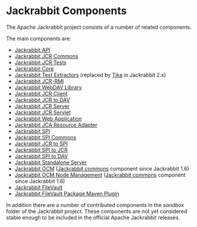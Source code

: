 <!--
   Licensed to the Apache Software Foundation (ASF) under one or more
   contributor license agreements.  See the NOTICE file distributed with
   this work for additional information regarding copyright ownership.
   The ASF licenses this file to You under the Apache License, Version 2.0
   (the "License"); you may not use this file except in compliance with
   the License.  You may obtain a copy of the License at

       http://www.apache.org/licenses/LICENSE-2.0

   Unless required by applicable law or agreed to in writing, software
   distributed under the License is distributed on an "AS IS" BASIS,
   WITHOUT WARRANTIES OR CONDITIONS OF ANY KIND, either express or implied.
   See the License for the specific language governing permissions and
   limitations under the License.
-->

Jackrabbit Components
=====================
The Apache Jackrabbit project consists of a number of related components.

The main components are:

* [Jackrabbit API](components/jackrabbit-api.html)
* [Jackrabbit JCR Commons](components/jackrabbit-jcr-commons.html)
* [Jackrabbit JCR Tests](components/jackrabbit-jcr-tests.html)
* [Jackrabbit Core](components/jackrabbit-core.html)
* [Jackrabbit Text Extractors](components/jackrabbit-text-extractors.html) (replaced by [Tika](http://lucene.apache.org/tika/) in Jackrabbit 2.x)
* [Jackrabbit JCR-RMI](components/jackrabbit-jcr-rmi.html)
* [Jackrabbit WebDAV Library](components/jackrabbit-webdav-library.html)
* [Jackrabbit JCR Client](components/jackrabbit-jcr-client.html)
* [Jackrabbit JCR to DAV](components/jackrabbit-jcr-to-dav.html)
* [Jackrabbit JCR Server](components/jackrabbit-jcr-server.html)
* [Jackrabbit JCR Servlet](components/jackrabbit-jcr-servlet.html)
* [Jackrabbit Web Application](components/jackrabbit-web-application.html)
* [Jackrabbit JCA Resource Adapter](components/jackrabbit-jca-resource-adapter.html)
* [Jackrabbit SPI](components/jackrabbit-spi.html)
* [Jackrabbit SPI Commons](components/jackrabbit-spi-commons.html)
* [Jackrabbit JCR to SPI](components/jackrabbit-jcr-to-spi.html)
* [Jackrabbit SPI to JCR](components/jackrabbit-spi-to-jcr.html)
* [Jackrabbit SPI to DAV](components/jackrabbit-spi-to-dav.html)
* [Jackrabbit Standalone Server](standalone-server.html)
* [Jackrabbit OCM](components/jackrabbit-ocm.html) ([Jackrabbit commons](https://svn.apache.org/repos/asf/jackrabbit/commons/) component since Jackrabbit 1.6)
* [Jackrabbit OCM Node Management](components/jackrabbit-ocm-node-management.html) ([Jackrabbit commons](https://svn.apache.org/repos/asf/jackrabbit/commons/) component since Jackrabbit 1.6)
* [Jackrabbit FileVault](https://jackrabbit.apache.org/filevault/)
* [Jackrabbit FileVault Package Maven Plugin](https://jackrabbit.apache.org/filevault-package-maven-plugin/)

In addition there are a number of contributed components in the *sandbox*
folder of the Jackrabbit project. These components are not yet considered
stable enough to be included in the official Apache Jackrabbit releases.
